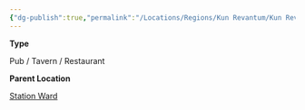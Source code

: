 ```yaml
---
{"dg-publish":true,"permalink":"/Locations/Regions/Kun Revantum/Kun Revantum Settlements/Revantum Nova/Lower Ring/Binderpunks Railside Alehouse/"}
---
```


**Type**

Pub / Tavern / Restaurant

**Parent Location**

[Station Ward](/w/ambr-yn-jacklerogue89/a/station-ward-settlement)